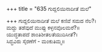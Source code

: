 +++
title = "635 ಗುದ್ದಲಿಯಿನಾದೀತೆ ಮಲೆ"

+++
ಗುದ್ದಲಿಯಿನಾದೀತೆ ಮಲೆ ಕಣಿವೆ ಸಮದ ನೆಲ?।  
ಮದ್ದು ತಡೆವುದೆ ಮುಪ್ಪು ಕಳ್ಳನವೊಲಮರೆ?॥  
ಯುದ್ಧತಾಪದೆ ಶಾಂತಿಶೀತಲತೆಯುದಿಸೀತೆ?।  
ಸಿದ್ಧವಿರು ಸೈರಣೆಗೆ - ಮಂಕುತಿಮ್ಮ॥  
